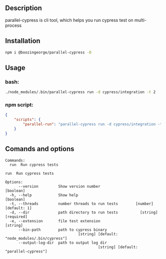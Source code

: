 ## Description
parallel-cypress is cli tool, which helps you run cypress test on multi-process

## Installation

```bash
npm i @boozingeorge/parallel-cypress -D
```

## Usage

### bash:
```bash
./node_modules/.bin/parallel-cypress run -d cypress/integration -t 2
```

### npm script:
```json
{
    "scripts": {
        "parallel-run": "parallel-cypress run -d cypress/integration -t 2"
    }
}

```

## Comands and options

```
Commands:
  run  Run cypress tests
```

```
run  Run cypress tests

Options:
      --version         Show version number                            [boolean]
  -h, --help            Show help                                      [boolean]
  -t, --threads         number threads to run tests        [number] [default: 1]
  -d, --dir             path directory to run tests          [string] [required]
  -e, --extension       file test extension                             [string]
      --bin-path        path to cypress binary
                                 [string] [default: "node_modules/.bin/cypress"]
      --output-log-dir  path to output log dir
                                          [string] [default: "parallel-cypress"]
```
